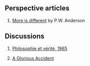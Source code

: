 ## Perspective articles

1. [More is different](https://www.jstor.org/stable/1734697?seq=1#metadata_info_tab_contents) by P.W. Anderson


## Discussions

1. [Philosophie et vérité, 1965](https://www.youtube.com/watch?v=v3M0SJ2sJqg&ab_channel=Nishtavishe)

2. [A Glorious Accident](https://www.youtube.com/watch?v=RVrnn7QW6Jg&ab_channel=vproextra)




